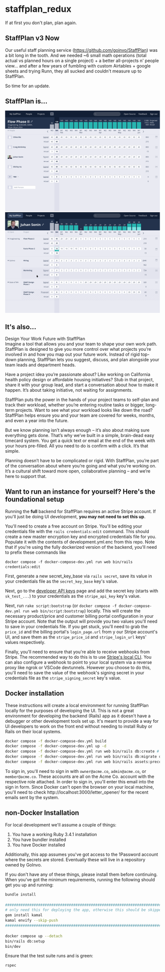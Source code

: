 # staffplan_redux

If at first you don't plan, plan again.

## StaffPlan v3 Now

Our useful staff planning service (https://github.com/goinvo/StaffPlan) was a bit long in the tooth. And we needed ~6 small math operations (total actual vs planned hours on a single project) + a better all-projects n' people view... and after a few years of fumbling with custom Airtables + google sheets and trying Runn, they all sucked and couldn't measure up to StaffPlan.

So time for an update.

## StaffPlan is...
![A Project Staffplan](https://github.com/goinvo/staffplan_redux/blob/main/public/StaffPlan_Individual_Project.png)
![An individual's StaffPlan](https://github.com/goinvo/staffplan_redux/blob/main/public/StaffPlan_Individual.png)

## It's also...
Design Your Work Future with StaffPlan<br>
Imagine a tool that allows you and your team to shape your own work path. StaffPlan is designed to give you more control over what projects you’re involved in and how you map out your future work. Instead of rigid top-down planning, StaffPlan lets you suggest, discuss, and plan alongside your team leads and department heads.<br>

Have a project idea you’re passionate about? Like working on California health policy design or affordable housing initiatives? Stub in that project, share it with your group lead, and start a conversation about how to make it happen. It’s about taking initiative, not waiting for assignments.<br>

StaffPlan puts the power in the hands of your project teams to self-plan and track their workload, whether you’re entering routine tasks or bigger, long-term projects. Want to see what your workload looks like down the road? StaffPlan helps ensure you and your team are covered for weeks, months, and even a year into the future.<br>

But we know planning isn’t always enough – it’s also about making sure everything gets done. That’s why we’ve built in a simple, brain-dead easy timecard system. You get a quick text or email at the end of the week with your hours pre-filled. All you need to do is confirm with a click. It’s that simple.<br>

Planning doesn’t have to be complicated or rigid. With StaffPlan, you’re part of the conversation about where you’re going and what you’re working on. It’s a cultural shift toward more open, collaborative planning – and we’re here to support that.

## Want to run an instance for yourself? Here's the foundational setup

Running the **full** backend for StaffPlan requires an active Stripe account. If you'll just be doing UI development, **you may not need to set this up**.

You'll need to create a free account on Stripe. You'll be editing your credentials file with the `rails credentials:edit` command. This should create 
a new master encryption key and encrypted credentials file for you. Populate it with the contents of development.yml.enc from this repo. Note that 
if you're using the fully dockerized version of the backend, you'll need to prefix these commands like

```
docker compose -f docker-compose-dev.yml run web bin/rails credentials:edit
```

First, generate a new secret_key_base via `rails secret`, save its value in your credentials file as the `secret_key_base` key's value.

Next, go to the [developer API keys](https://dashboard.stripe.com/test/apikeys) page and add the secret key (starts with `sk_test_...`) to your credentials
as the `stripe_api_key` key's value.

Next, run `rake script:bootstrap` (or `docker compose -f docker-compose-dev.yml run web bin/script:bootstrap`) locally. This will create the 
necessary product/price and customer billing portal configuration in your Stripe account. Note that the output will provide you two values 
you'll need to save in your credentials file. If you get stuck, you'll need to grab the `price_id` and the billing portal's `login_page.url` from y
our Stripe account's UI, and save them as the `stripe_price_id` and `stripe_login_url` keys' values respectively.

Finally, you'll need to ensure that you're able to receive webhooks from Stripe. The recommended way to do this is to
use [Stripe's local CLI](https://dashboard.stripe.com/test/webhooks/create?endpoint_location=local). You can also configure a webhook to point
to your local system via a reverse proxy like ngrok or VSCode devtunnels. However you choose to do this, you'll need to save the value of the webhook's
signing secret in your credentials file as the `stripe_signing_secret` key's value.

## Docker installation

These instructions will create a local environment for running StaffPlan locally for the purposes of developing the UI. This
is not a great environment for developing the backend (Rails) app as it doesn't have a debugger or other development tools
set up. It's meant to provide a way for UI developers to work on the front end without needing to install Ruby or Rails on their
local systems.

```bash
docker compose -f docker-compose-dev.yml build
docker compose -f docker-compose-dev.yml up -d
docker compose -f docker-compose-dev.yml run web bin/rails db:create # ignore any errors here
docker compose -f docker-compose-dev.yml run web bin/rails db:migrate db:seed
docker compose -f docker-compose-dev.yml run web bin/rails assets:precompile
```

To sign in, you'll need to sign in with `owner@acme.co`, `admin@acme.co`, or `member@acme.co`. These accounts are all on the Acme Co. account
with the respective role attached. In order to sign in, you'll enter this email into the sign in form. Since Docker can't open the browser on
your local machine, you'll need to check http://localhost:3000/letter_opener/ for the recent emails sent by the system.

## non-Docker Installation

For local development we'll assume a couple of things:

1. You have a working Ruby 3.4.1 installation
2. You have bundler installed
3. You have Docker installed

Additionally, this app assumes you've got access to the 1Password account where the secrets are stored. Eventually these will live in a repository owned by GoInvo.

If you don't have any of these things, please install them before continuing. When you've got the minimum requirements, running the following should get you up and running:

```bash
bundle install

##########################################################################
# only need this for deploying the app, otherwise this should be skipped
gem install kamal 
kamal envify --skip-push
##########################################################################

docker compose up --detach
bin/rails db:setup
bin/dev
```

Ensure that the test suite runs and is green:

```bash
rspec
```
